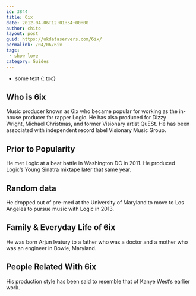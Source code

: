 ```yaml
---
id: 3844
title: 6ix
date: 2012-04-06T12:01:54+00:00
author: chito
layout: post
guid: https://ukdataservers.com/6ix/
permalink: /04/06/6ix
tags:
 - show love
category: Guides
---
```


* some text
{: toc}
          
          
## Who is  6ix
                  
                  
                  
Music producer known as 6ix who became popular for working as the in-house producer for rapper Logic. He has also produced for Dizzy Wright, Michael Christmas, and former Visionary artist QuESt. He has been associated with independent record label Visionary Music Group. 
                  
                
                
                
## Prior to Popularity 
                  
                  
                  
He met Logic at a beat battle in Washington DC in 2011. He produced Logic&#8217;s Young Sinatra mixtape later that same year.
                  
                
                
                
## Random data 
                  
                  
                  
He dropped out of pre-med at the University of Maryland to move to Los Angeles to pursue music with Logic in 2013.
                  
                
                
                
## Family & Everyday Life of 6ix
                  
                  
                  
He was born Arjun Ivatury to a father who was a doctor and a mother who was an engineer in Bowie, Maryland. 
                  
                
                
                
## People Related With  6ix
                  
                  
                  
His production style has been said to resemble that of Kanye West&#8217;s earlier work.
                  
                
              
            
          
          
          
    
    
  
